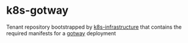 # k8s-gotway
Tenant repository bootstrapped by [k8s-infrastructure](https://github.com/mmontes11/k8s-infrastructure) that contains the required manifests for a [gotway](https://github.com/gotway/gotway) deployment
